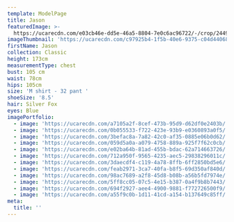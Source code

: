 ```yaml
---
template: ModelPage
title: Jason
featuredImage: >-
  https://ucarecdn.com/e03cb46e-dd5e-46a5-8804-7e0c6ac96722/-/crop/2449x1217/0,0/-/preview/
imageThumbnail: 'https://ucarecdn.com/c97925b4-1f5b-40e6-9375-c04d440683ba/'
firstName: Jason
collection: Classic
height: 173cm
measurementType: chest
bust: 105 cm
waist: 78cm
hips: 105cm
size: 'M shirt - 32 pant '
shoeSize: '8.5'
hair: Silver Fox
eyes: Blue
imagePortfolio:
  - image: 'https://ucarecdn.com/a7105a2f-8cef-473b-95d9-d62df0e2403b/'
  - image: 'https://ucarecdn.com/0b055533-f722-423e-93b9-e0360893a0f5/'
  - image: 'https://ucarecdn.com/3befac8a-7a82-42c0-af35-0885e06b0d62/'
  - image: 'https://ucarecdn.com/059d5a0a-a079-4758-889a-925f7f62c0cb/'
  - image: 'https://ucarecdn.com/e02ba64b-81ad-455b-bdac-62a714663726/'
  - image: 'https://ucarecdn.com/712a950f-9565-4235-aec5-29838296011c/'
  - image: 'https://ucarecdn.com/3daecdf4-c119-4a78-8ffb-6ff2850bd5e6/'
  - image: 'https://ucarecdn.com/feab2971-3ca7-40fa-b8f5-69d350af840d/'
  - image: 'https://ucarecdn.com/98ac7689-a2f8-45d8-b08b-a56b5fd7974e/'
  - image: 'https://ucarecdn.com/5ff8cc05-07c5-4e15-b387-0a4f9b8b7443/'
  - image: 'https://ucarecdn.com/694f2927-aee4-4900-9881-f772726500f9/'
  - image: 'https://ucarecdn.com/a55f9c0b-1d11-41cd-a154-b137649c85ff/'
meta:
  title: ''
---
```


